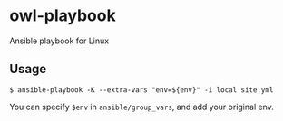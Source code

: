 owl-playbook
============

Ansible playbook for Linux


Usage
-----

```
$ ansible-playbook -K --extra-vars "env=${env}" -i local site.yml
```

You can specify `$env` in `ansible/group_vars`, and add your original env.

